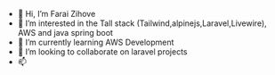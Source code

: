 - 👋 Hi, I’m Farai Zihove
- 👀 I’m interested in the Tall stack (Tailwind,alpinejs,Laravel,Livewire), AWS and java spring boot
- 🌱 I’m currently learning AWS Development
- 💞️ I’m looking to collaborate on laravel projects
- 📫 

<!---
fmunashe/fmunashe is a ✨ special ✨ repository because its `README.md` (this file) appears on your GitHub profile.
You can click the Preview link to take a look at your changes.
--->

